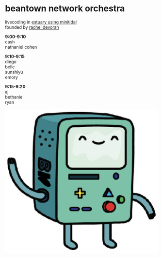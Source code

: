 # beantown network orchestra
<sm>livecoding in [estuary using minitidal](https://estuary.mcmaster.ca/)<br>
founded by [rachel devorah](https://racheldevorah.studio/)<br></sm>

**9:00-9:10**<br>
cash<br>
nathaniel cohen<br>

**9:10-9:15**<br>
diego<br>
belle<br>
sunshiyu<br>
emory<br>

**9:15-9:20**<br>
aj<br>
bethanie<br>
ryan<br>

![bno4eva](/bno.png)
